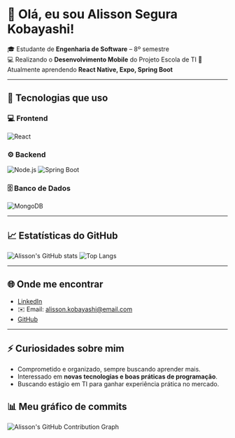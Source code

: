 # 👋 Olá, eu sou Alisson Segura Kobayashi!

🎓 Estudante de **Engenharia de Software** – 8º semestre  
💻 Realizando o **Desenvolvimento Mobile** do Projeto Escola de TI
🚀 Atualmente aprendendo **React Native, Expo, Spring Boot**  

---

## 🔧 Tecnologias que uso

### 💻 Frontend
![React](https://img.shields.io/badge/React-20232A?style=for-the-badge&logo=react&logoColor=61DAFB)

### ⚙️ Backend
![Node.js](https://img.shields.io/badge/Node.js-43853D?style=for-the-badge&logo=node.js&logoColor=white)
![Spring Boot](https://img.shields.io/badge/Spring_Boot-6DB33F?style=for-the-badge&logo=spring-boot&logoColor=white)

### 🗄️ Banco de Dados
![MongoDB](https://img.shields.io/badge/MongoDB-47A248?style=for-the-badge&logo=mongodb&logoColor=white)

---

## 📈 Estatísticas do GitHub
![Alisson's GitHub stats](https://github-readme-stats.vercel.app/api?username=AlissonKobayashi&show_icons=true&theme=radical)
![Top Langs](https://github-readme-stats.vercel.app/api/top-langs/?username=AlissonKobayashi&layout=compact&theme=radical)

---

## 🌐 Onde me encontrar
- [LinkedIn](https://www.linkedin.com/in/alissonkobayashi/)
- ✉️ Email: alisson.kobayashi@email.com
- [GitHub](https://github.com/AlissonKobayashi)

---

## ⚡ Curiosidades sobre mim
- Comprometido e organizado, sempre buscando aprender mais.  
- Interessado em **novas tecnologias e boas práticas de programação**.  
- Buscando estágio em TI para ganhar experiência prática no mercado.  


## 📊 Meu gráfico de commits

![Alisson's GitHub Contribution Graph](https://ghchart.rshah.org/AlissonKobayashi)
